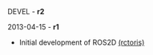 DEVEL - **r2**

2013-04-15 - **r1**
 * Initial development of ROS2D [(rctoris)](https://github.com/rctoris/)

